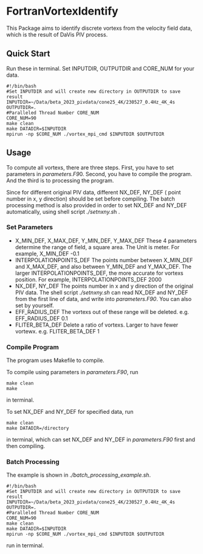 # FortranVortexIdentify
This Package aims to identify discrete vortexs from the velocity field data, which is the result of DaVis PIV process.

## Quick Start
Run these in terminal. Set INPUTDIR, OUTPUTDIR and CORE_NUM for your data.

```
#!/bin/bash
#Set INPUTDIR and will create new directory in OUTPUTDIR to save result
INPUTDIR=~/Data/beta_2023_pivdata/cone25_4K/230527_0.4Hz_4K_4s
OUTPUTDIR=.
#Paralleled Thread Number CORE_NUM
CORE_NUM=90
make clean
make DATADIR=$INPUTDIR
mpirun -np $CORE_NUM ./vortex_mpi_cmd $INPUTDIR $OUTPUTDIR
```

## Usage
To compute all vortexs, there are three steps. First, you have to set parameters
in *parameters.F9*0. Second, you have to compile the program. And the third is to
processing the program.

Since for different original PIV data, different NX\_DEF, NY\_DEF (
        point number in x, y direction) should be set before compiling. The batch processing
method is also provided in order to set NX\_DEF and NY\_DEF automatically, using shell
script *./setnxny.s*h .

### Set Parameters
- X\_MIN\_DEF, X\_MAX\_DEF, Y\_MIN\_DEF, Y\_MAX\_DEF
These 4 parameters determine the range of field, a square area. The Unit is meter. For example, X\_MIN\_DEF -0.1
- INTERPOLATIONPOINTS\_DEF
The points number between X\_MIN\_DEF and X\_MAX\_DEF, and also between Y\_MIN\_DEF and Y\_MAX\_DEF. The larger INTERPOLATIONPOINTS\_DEF, the more accurate for vortexs position. For example, INTERPOLATIONPOINTS\_DEF 2000
- NX\_DEF, NY\_DEF
The points number in x and y direction of the original PIV data. The shell script *./setnxny.sh* can read NX\_DEF and NY\_DEF from the first line of data, and write into *parameters.F90*.
You can also set by yourself.
- EFF\_RADIUS\_DEF
The vortexs out of these range will be deleted. e.g. EFF\_RADIUS\_DEF 0.1
- FLITER\_BETA\_DEF
Delete a ratio of vortexs. Larger to have fewer vortewx. e.g. FLITER\_BETA\_DEF 1

### Compile Program
The program uses Makefile to compile.

To compile using parameters in *parameters.F90*, run 
```
make clean
make
```
in terminal.

To set NX\_DEF and NY\_DEF for specified data, run
```
make clean
make DATADIR=/directory
```
in terminal, which can set NX\_DEF and NY\_DEF in *parameters.F90* first and then compiling.

### Batch Processing
The example is shown in *./batch_processing_example.sh*.

```
#!/bin/bash
#Set INPUTDIR and will create new directory in OUTPUTDIR to save result
INPUTDIR=~/Data/beta_2023_pivdata/cone25_4K/230527_0.4Hz_4K_4s
OUTPUTDIR=.
#Paralleled Thread Number CORE_NUM
CORE_NUM=90
make clean
make DATADIR=$INPUTDIR
mpirun -np $CORE_NUM ./vortex_mpi_cmd $INPUTDIR $OUTPUTDIR
```

run in terminal.
